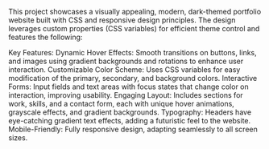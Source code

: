 This project showcases a visually appealing, modern, dark-themed portfolio website built with CSS and responsive design principles. The design leverages custom properties (CSS variables) for efficient theme control and features the following:

Key Features:
Dynamic Hover Effects: Smooth transitions on buttons, links, and images using gradient backgrounds and rotations to enhance user interaction.
Customizable Color Scheme: Uses CSS variables for easy modification of the primary, secondary, and background colors.
Interactive Forms: Input fields and text areas with focus states that change color on interaction, improving usability.
Engaging Layout: Includes sections for work, skills, and a contact form, each with unique hover animations, grayscale effects, and gradient backgrounds.
Typography: Headers have eye-catching gradient text effects, adding a futuristic feel to the website.
Mobile-Friendly: Fully responsive design, adapting seamlessly to all screen sizes.
